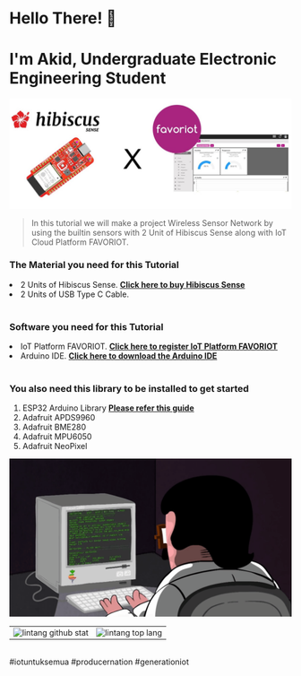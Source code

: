 
# Hello There! 👋
# I'm Akid, Undergraduate Electronic Engineering Student

  <p align="center"><img src="https://github.com/Coderakid01/Medias/blob/main/poster1.jpg" width="900"></a></p>
  
  >In this tutorial we will make a project Wireless Sensor Network by using the builtin sensors with 2 Unit of Hibiscus Sense along with IoT Cloud Platform FAVORIOT.
  
  <h3>The Material you need for this Tutorial</h3>
  <li>2 Units of Hibiscus Sense. <b><a href="https://myduino.com/product/myd-036/" target="_blank"> Click here to buy Hibiscus Sense</a></b></li>
  <li>2 Units of USB Type C Cable.</li>
  
  </br>
  
  <h3>Software you need for this Tutorial</h3>
  <li>IoT Platform FAVORIOT. <b><a href="https://platform.favoriot.com/v2/login" target="_blank"> Click here to register IoT Platform FAVORIOT</a></b></li>
  <li>Arduino IDE. <b><a href="https://www.arduino.cc/en/Main/Software_" target="_blank"> Click here to download the Arduino IDE</a></b></li>
  
  </br>
  
  <h3>You also need this library to be installed to get started</h3>
  
  <ol>
  <li>ESP32 Arduino Library <b><a href="https://github.com/espressif/arduino-esp32" target="_blank"> Please refer this guide </a></b></li>
  <li>Adafruit APDS9960</li>
  <li>Adafruit BME280</li>
  <li>Adafruit MPU6050</li>
  <li>Adafruit NeoPixel</li>
  </ol>
  
<center><img src="./poster1.gif"/></center>

|||
|---|---|
|![lintang github stat](https://github-readme-stats.vercel.app/api?username=Coderakid01&show_icons=true&hide_border=true&theme=vue)|![lintang top lang](https://github-readme-stats.vercel.app/api/top-langs/?username=Akid01&layout=compact&hide_border=true&theme=vue)| 

<br>

<footer> #iotuntuksemua #producernation #generationiot </footer>
